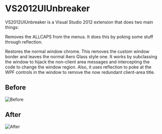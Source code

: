 VS2012UIUnbreaker
===================
VS2012UIUnbreaker is a Visual Studio 2012 extension that does two main things:

Removes the ALLCAPS from the menus. It does this by poking some stuff through reflection.

Restores the normal window chrome. This removes the custom window border and leaves the normal Aero Glass style one. It works by subclassing the window to hijack the non-client area messages and intercepting the code to change the window region. Also, it uses reflection to poke at the WPF controls in the window to remove the now redundant client-area title.

Before
-------
![Before](https://raw.github.com/lmagder/VS2012UIUnbreaker/master/before.png "Before")

After
-------
![After](https://raw.github.com/lmagder/VS2012UIUnbreaker/master/after.png "After")

